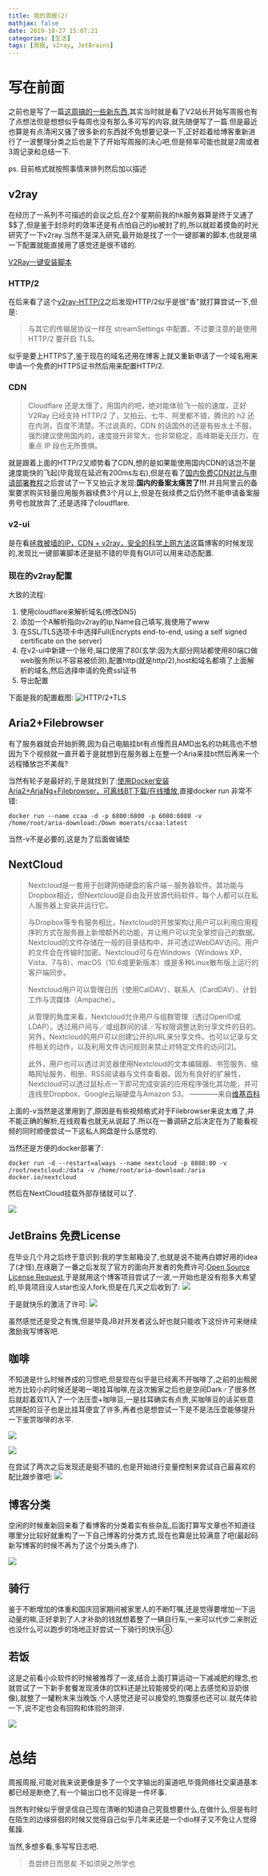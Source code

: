 ```yaml
---
title: 我的周报(2)
mathjax: false
date: 2019-10-27 15:07:21
categories: [生活]
tags: [周报, v2ray, JetBrains]
---
```

# 写在前面
之前也是写了一篇[这周搞的一些新东西](https://misakatang.cn/2019/09/08/what-new-things-this-week/),其实当时就是看了V2站长开始写周报也有了点想法但是想想似乎每周也没有那么多可写的内容,就先随便写了一篇.但是最近也算是有点清闲又骚了很多新的东西就不免想要记录一下,正好趁着给博客重新进行了一波整理分类之后也是下了开始写周报的决心吧,但是频率可能也就是2周或者3周记录和总结一下.

ps. 目前格式就按照事情来排列然后加以描述

## v2ray
在经历了一系列不可描述的会议之后,在2个星期前我的hk服务器算是终于又通了$$了,但是鉴于封杀时的效率还是有点怕自己的ip被封了的,所以就趁着摸鱼的时光研究了一下v2ray.当然不是深入研究,最开始是找了一个一键部署的脚本,也就是填一下配置就能直接用了感觉还是很不错的.

[V2Ray一键安装脚本](https://github.com/233boy/v2ray/wiki/V2Ray%E4%B8%80%E9%94%AE%E5%AE%89%E8%A3%85%E8%84%9A%E6%9C%AC)

### HTTP/2
在后来看了这个[v2ray-HTTP/2](https://toutyrater.github.io/advanced/h2.html)之后发现HTTP/2似乎是很"香"就打算尝试一下,但是:
> 与其它的传输层协议一样在 streamSettings 中配置，不过要注意的是使用 HTTP/2 要开启 TLS。

似乎是要上HTTPS了,鉴于现在的域名还用在博客上就又重新申请了一个域名用来申请一个免费的HTTPS证书然后用来配置HTTP/2.

### CDN
> Cloudflare 还是太慢了，用国内的吧，绝对能体验飞一般的速度，正好 V2Ray 已经支持 HTTP/2 了，又拍云、七牛、阿里都不错，腾讯的 h2 还在内测，百度不清楚。不过说真的，CDN 的话国外的还是有些水土不服，强烈建议使用国内的，速度提升非常大，也非常稳定，高峰期毫无压力，在重点 IP 段也无所畏惧。

就是跟着上面的HTTP/2又顺势看了CDN,想的是如果能使用国内CDN的话岂不是速度能快的飞起(毕竟现在延迟有200ms左右),但是在看了[国内免费CDN对比与申请部署教程](https://resdon.cn/article/free-cdn.html)之后尝试了一下又拍云才发现:**国内的备案太痛苦了!!!**.并且阿里云的备案要求购买轻量应用服务器续费3个月以上,但是在我续费之后仍然不能申请备案服务号也就放弃了,还是选择了cloudflare.

### v2-ui
是在看[拯救被墙的IP，CDN + v2ray，安全的科学上网方法](https://blog.sprov.xyz/2019/03/11/cdn-v2ray-safe-proxy/)这篇博客的时候发现的,发现比一键部署脚本还是挺不错的毕竟有GUI可以用来动态配置.

### 现在的v2ray配置
大致的流程:
1. 使用cloudflare来解析域名(修改DNS)
2. 添加一个A解析指向v2ray的ip,Name自己填写,我使用了www
3. 在SSL/TLS选项卡中选择Full(Encrypts end-to-end, using a self signed certificate on the server)
4. 在v2-ui中新建一个账号,端口使用了80(玄学:因为大部分网站都使用80端口做web服务所以不容易被侦测),配置http(就是http/2),host和域名都填了上面解析的域名,然后选择申请的免费ssl证书
5. 导出配置

下面是我的配置截图:
![HTTP/2+TLS](https://misakatang.oss-cn-beijing.aliyuncs.com/snipaste/Snipaste_2019-10-27_15-31-20.png)

## Aria2+Filebrowser
有了服务器就会开始折腾,因为自己电脑挂bt有点慢而且AMD出名的功耗高也不想因为下个视频就一直开着于是就想到在服务器上在整一个Aria来挂bt然后再来一个远程播放岂不美哉?

当然有轮子是最好的,于是就找到了:[使用Docker安装Aria2+AriaNg+Filebrowser，可离线BT下载/在线播放](https://www.moerats.com/archives/750/),直接docker run 非常不错:

```
docker run --name ccaa -d -p 6800:6800 -p 6080:6080 -v /home/root/aria-download:/Down moerats/ccaa:latest
```
当然-v不是必要的,这是为了后面做铺垫

## NextCloud
> Nextcloud是一套用于创建网络硬盘的客户端－服务器软件。其功能与Dropbox相近，但Nextcloud是自由及开放源代码软件，每个人都可以在私人服务器上安装并运行它。
>
> 与Dropbox等专有服务相比，Nextcloud的开放架构让用户可以利用应用程序的方式在服务器上新增额外的功能，并让用户可以完全掌控自己的数据。
> Nextcloud的文件存储在一般的目录结构中，并可透过WebDAV访问。用户的文件会在传输时加密。Nextcloud可与在Windows（Windows XP、Vista、7与8）、macOS（10.6或更新版本）或是多种Linux散布版上运行的客户端同步。
> 
> Nextcloud用户可以管理日历（使用CalDAV）、联系人（CardDAV）、计划工作与流媒体（Ampache）。
> 
> 从管理的角度来看，Nextcloud允许用户与组群管理（透过OpenID或LDAP）。透过用户间与／或组群间的读／写权限调整达到分享文件的目的。另外，Nextcloud的用户可以创建公开的URL来分享文件。也可以记录与文件相关的动作，以及利用文件访问规则来禁止对特定文件的访问[2]。
> 
> 此外，用户也可以透过浏览器使用Nextcloud的文本编辑器、书签服务、缩略网址服务、相册、RSS阅读器与文件查看器。因为有良好的扩展性，Nextcloud可以透过鼠标点一下即可完成安装的应用程序强化其功能，并可连线至Dropbox、Google云端硬盘与Amazon S3。                                  ————来自[维基百科](https://zh.wikipedia.org/wiki/Nextcloud)


上面的-v当然是这里用到了,原因是有些视频格式对于Filebrowser来说太难了,并不能正确的解析,在线观看也就无从说起了.所以在一番调研之后决定在为了能看视频的同时顺便尝试一下这私人网盘是什么感觉的.

当然还是方便的docker部署了:
```
docker run -d --restart=always --name nextcloud -p 8888:80 -v /root/nextcloud:/data -v /home/root/aria-download:/aria docker.io/nextcloud
```
然后在NextCloud挂载外部存储就可以了.

![](https://misakatang.oss-cn-beijing.aliyuncs.com/snipaste/Snipaste_2019-10-27_16-38-57.png)

## JetBrains 免费License
在毕业几个月之后终于意识到:我的学生邮箱没了,也就是说不能再白嫖好用的idea了(才怪),在琢磨了一番之后发现了官方的面向开发者的免费许可:[Open Source License Request](https://www.jetbrains.com/shop/eform/opensource?product=ALL),于是就用这个博客项目尝试了一波,一开始也是没有抱多大希望的,毕竟项目没人star也没人fork,但是在几天之后收到了:
![](https://misakatang.oss-cn-beijing.aliyuncs.com/snipaste/Snipaste_2019-10-27_15-51-45.png)

于是就快乐的激活了许可:
![](https://misakatang.oss-cn-beijing.aliyuncs.com/snipaste/Snipaste_2019-10-27_15-52-34.png)

虽然感觉还是受之有愧,但是毕竟JB对开发者这么好也就只能收下这份许可来继续激励我写博客吧.

## 咖啡
不知道是什么时候养成的习惯吧,但是现在似乎是已经离不开咖啡了,之前的出租房地方比较小的时候还是喝一喝挂耳咖啡,在这次搬家之后也是空间Dark♂了很多然后就趁着双11入了一个法压壶+咖啡豆,一是挂耳确实有点贵,买咖啡豆的话买些意式拼配的豆子也是比挂耳便宜了许多,再者也是想尝试一下是不是法压壶能够提升一下鉴赏咖啡的水平.

![](https://misakatang.oss-cn-beijing.aliyuncs.com/picture/20191027_161824.jpg?x-oss-process=image/resize,w_800,h_450)

![](https://misakatang.oss-cn-beijing.aliyuncs.com/picture/20191027_161844.jpg?x-oss-process=image/resize,w_800,h_450)

在尝试了两次之后发现还是挺不错的,也是开始进行变量控制来尝试自己最喜欢的配比跟步骤吧:
![](https://misakatang.oss-cn-beijing.aliyuncs.com/snipaste/Snipaste_2019-10-27_16-00-00.png)

## 博客分类
空闲的时候重新回来看了看博客的分类着实有些杂乱,后面打算写文章也不知道往哪里分比较好就重构了一下自己博客的分类方式,现在也算是比较满意了吧(最起码新写博客的时候不再为了这个分类头疼了).

![](https://misakatang.oss-cn-beijing.aliyuncs.com/snipaste/Snipaste_2019-10-27_16-15-26.png)

## 骑行
鉴于不断增加的体重和国庆回家期间被家里人的不断叮嘱,还是觉得要增加一下运动量的嘛,正好拿到了人才补助的钱就想着整了一辆自行车,一来可以代步二来附近也没什么可以跑步的场地正好尝试一下骑行的快乐⑧.

## 若饭
这是之前看小众软件的时候被推荐了一波,结合上面打算运动一下减减肥的理念,也就尝试了一下新手套餐发现液体的饮料还是比较能接受的(喝上去感觉和豆奶很像),就整了一罐粉末来当晚饭.个人感觉还是可以接受的,饱腹感也还可以.就先体验一下,说不定也会有回购和体验的测评.

![](https://misakatang.oss-cn-beijing.aliyuncs.com/picture/20191027_161718.jpg?x-oss-process=image/resize,w_450,h_800/rotate,0)

# 总结
周报周报,可能对我来说更像是多了一个文字输出的渠道吧,毕竟网络社交渠道基本都已经是断绝了,有一个输出口也不见得是一件坏事.

当然有时候似乎很坚信自己现在清晰的知道自己究竟想要什么,在做什么,但是有时在陌生的边缘徘徊的时候又觉得自己似乎几年来还是一个dio样子又不免让人觉得蕉躁.

当然,多想多看,多写写日志吧.

> 吾尝终日而思矣 不如须臾之所学也